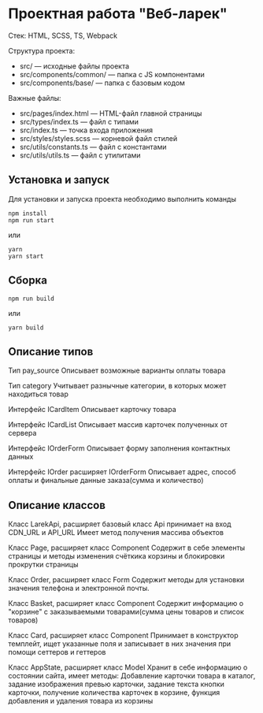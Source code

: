 # Проектная работа "Веб-ларек"

Стек: HTML, SCSS, TS, Webpack

Структура проекта:
- src/ — исходные файлы проекта
- src/components/common/ — папка с JS компонентами
- src/components/base/ — папка с базовым кодом

Важные файлы:
- src/pages/index.html — HTML-файл главной страницы
- src/types/index.ts — файл с типами
- src/index.ts — точка входа приложения
- src/styles/styles.scss — корневой файл стилей
- src/utils/constants.ts — файл с константами
- src/utils/utils.ts — файл с утилитами

## Установка и запуск
Для установки и запуска проекта необходимо выполнить команды

```
npm install
npm run start
```

или

```
yarn
yarn start
```
## Сборка

```
npm run build
```

или

```
yarn build
```

## Описание типов

Тип pay_source
Описывает возможные варианты оплаты товара

Тип category
Учитывает разнычные категории, в которых может находиться товар

Интерфейс ICardItem
Описывает карточку товара

Интерфейс ICardList
Описывает массив карточек полученных от сервера

Интерфейс IOrderForm
Описывает форму заполнения контактных данных

Интерфейс IOrder расширяет IOrderForm
Описывает адрес, способ оплаты и финальные данные заказа(сумма и количество)

## Описание классов

Класс LarekApi, расширяет базовый класс Api
принимает на вход CDN_URL и API_URL
Имеет метод получения массива объектов

Класс Page, расширяет класс Component
Содержит в себе элементы страницы и методы изменения счёткика корзины и блокировки прокрутки страницы

Класс Order, расширяет класс Form
Содержит методы для установки значения телефона и электронной почты.

Класс Basket, расширяет класс Component
Содержит информацию о "корзине" с заказываемыми товарами(сумма цены товаров и список товаров)

Класс Card, расширяет класс Component
Принимает в конструктор темплейт, ищет указанные поля и записывает в них значения при помощи сеттеров и геттеров

Класс AppState, расширяет класс Model
Хранит в себе информацию о состоянии сайта, имеет методы:
Добавление карточки товара в каталог, задание изображения превью карточки, задание текста кнопки карточки, получение количества
карточек в корзине, функция добавления и удаления товара из корзины
